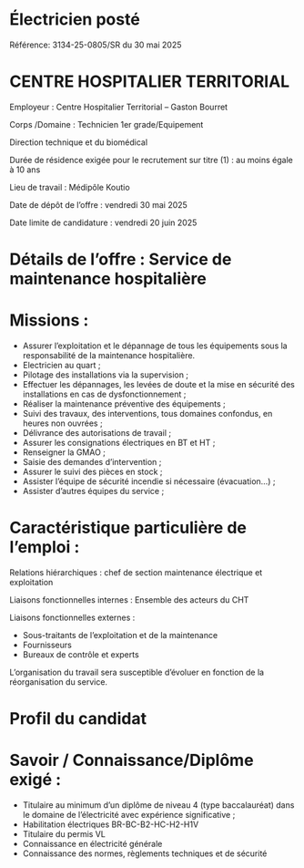 # Électricien posté

Référence: 3134-25-0805/SR du 30 mai 2025

# CENTRE HOSPITALIER TERRITORIAL

Employeur : Centre Hospitalier Territorial – Gaston Bourret

Corps /Domaine : Technicien 1er grade/Equipement

Direction technique et du biomédical

Durée de résidence exigée pour le recrutement sur titre (1) : au moins égale à 10 ans

Lieu de travail : Médipôle Koutio

Date de dépôt de l’offre : vendredi 30 mai 2025

Date limite de candidature : vendredi 20 juin 2025

# Détails de l’offre : Service de maintenance hospitalière

# Missions :

- Assurer l’exploitation et le dépannage de tous les équipements sous la responsabilité de la maintenance hospitalière.
- Electricien au quart ;
- Pilotage des installations via la supervision ;
- Effectuer les dépannages, les levées de doute et la mise en sécurité des installations en cas de dysfonctionnement ;
- Réaliser la maintenance préventive des équipements ;
- Suivi des travaux, des interventions, tous domaines confondus, en heures non ouvrées ;
- Délivrance des autorisations de travail ;
- Assurer les consignations électriques en BT et HT ;
- Renseigner la GMAO ;
- Saisie des demandes d’intervention ;
- Assurer le suivi des pièces en stock ;
- Assister l’équipe de sécurité incendie si nécessaire (évacuation…) ;
- Assister d’autres équipes du service ;

# Caractéristique particulière de l’emploi :

Relations hiérarchiques : chef de section maintenance électrique et exploitation

Liaisons fonctionnelles internes : Ensemble des acteurs du CHT

Liaisons fonctionnelles externes :

- Sous-traitants de l’exploitation et de la maintenance
- Fournisseurs
- Bureaux de contrôle et experts

L’organisation du travail sera susceptible d’évoluer en fonction de la réorganisation du service.

# Profil du candidat

# Savoir / Connaissance/Diplôme exigé :

- Titulaire au minimum d’un diplôme de niveau 4 (type baccalauréat) dans le domaine de l’électricité avec expérience significative ;
- Habilitation électriques BR-BC-B2-HC-H2-H1V
- Titulaire du permis VL
- Connaissance en électricité générale
- Connaissance des normes, règlements techniques et de sécurité